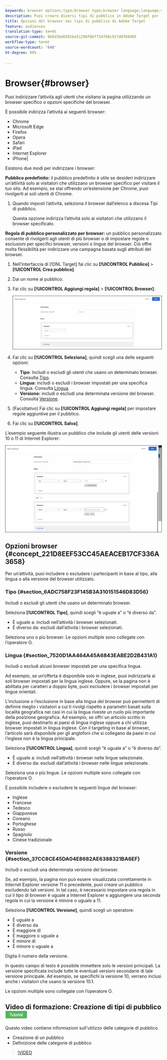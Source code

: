 ```yaml
---
keywords: browser options;type;browser type;browser language;language;version;browser version
description: Puoi creare diversi tipi di pubblico in Adobe Target per indirizzare l’attività agli utenti che visitano la pagina utilizzando un browser specifico o particolari opzioni del browser.
title: Opzioni del browser nei tipi di pubblico di Adobe Target
feature: audiences
translation-type: tm+mt
source-git-commit: 968d36d65016e51290f6bf754f69c91fd8f68405
workflow-type: tm+mt
source-wordcount: '648'
ht-degree: 99%

---
```



# Browser{#browser}

Puoi indirizzare l’attività agli utenti che visitano la pagina utilizzando un browser specifico o opzioni specifiche del browser.

È possibile indirizza l’attività ai seguenti browser:

* Chrome
* Microsoft Edge
* Firefox
* Opera
* Safari
* iPad
* Internet Explorer
* iPhone|

Esistono due modi per indirizzare i browser:

**Pubblico predefinito:** il pubblico predefinito è utile se desideri indirizzare un’attività solo ai visitatori che utilizzano un browser specifico per visitare il tuo sito. Ad esempio, se stai offrendo un’estensione per Chrome, puoi rivolgerti ai soli utenti di Chrome.

1. Quando imposti l’attività, seleziona il browser dall’elenco a discesa Tipi di pubblico.

   Questa opzione indirizza l’attività solo ai visitatori che utilizzano il browser specificato.

**Regola di pubblico personalizzato per browser:** un pubblico personalizzato consente di rivolgerti agli utenti di più browser o di impostare regole o esclusioni per specifici browser, versioni o lingue del browser. Ciò offre molta flessibilità per indirizzare una campagna basata sugli attributi del browser.

1. Nell’interfaccia di [!DNL Target] fai clic su **[!UICONTROL Pubblico]** > **[!UICONTROL Crea pubblico]**.
1. Dai un nome al pubblico.
1. Fai clic su **[!UICONTROL Aggiungi regola]** > **[!UICONTROL Browser]**.

   ![Regole > Browser](assets/target_browser.png)

1. Fai clic su **[!UICONTROL Seleziona]**, quindi scegli una delle seguenti opzioni:

   * **Tipo**: Includi o escludi gli utenti che usano un determinato browser. Consulta [Tipo](/help/c-target/c-audiences/c-target-rules/browser.md#section_6ADC758F23F145B3A310151546D83D56).
   * **Lingua:** includi o escludi i browser impostati per una specifica lingua. Consulta [Lingua](/help/c-target/c-audiences/c-target-rules/browser.md#section_7520D1AA464A45A6843EABE2D2B431A1).
   * **Versione:** includi o escludi una determinata versione del browser. Consulta [Versione](/help/c-target/c-audiences/c-target-rules/browser.md#section_37CC8CE45DA04E8682AE6388321BA6EF).

1. (Facoltativo) Fai clic su **[!UICONTROL Aggiungi regola]** per impostare regole aggiuntive per il pubblico.
1. Fai clic su **[!UICONTROL Salva]**.

L’esempio seguente illustra un pubblico che include gli utenti delle versioni 10 o 11 di Internet Explorer:

![Includere IE 10 e 11](/help/c-target/c-audiences/c-target-rules/assets/target_ie-10-11.png)

## Opzioni browser {#concept_221D8EEF53CC45AEACEB17CF336A3658}

Per un’attività, puoi includere o escludere i partecipanti in base al tipo, alla lingua o alla versione del browser utilizzato.

### Tipo {#section_6ADC758F23F145B3A310151546D83D56}

Includi o escludi gli utenti che usano un determinato browser.

Seleziona **[!UICONTROL Tipo]**, quindi scegli “è uguale a” o “è diverso da”.

* È uguale a: includi nell’attività i browser selezionati.
* È diverso da: escludi dall’attività i browser selezionati.

Seleziona uno o più browser. Le opzioni multiple sono collegate con l’operatore O.

### Lingua  {#section_7520D1AA464A45A6843EABE2D2B431A1}

Includi o escludi alcuni browser impostati per una specifica lingua.

Ad esempio, se un’offerta è disponibile solo in inglese, puoi indirizzarla ai soli browser impostati per la lingua inglese. Oppure, se la pagina non è abilitata per caratteri a doppio byte, puoi escludere i browser impostati per lingue orientali.

L’inclusione o l’esclusione in base alla lingua del browser può permetterti di definire meglio i visitatori a cui ti rivolgi rispetto a parametri basati sulla località geografica nei casi in cui la lingua riveste un ruolo più importante della posizione geografica. Ad esempio, se offri un articolo scritto in inglese, puoi destinarlo ai paesi di lingua inglese oppure a chi utilizza browser impostati in lingua inglese. Con il targeting in base al browser, l’articolo sarà disponibile per gli anglofoni che si collegano da paesi in cui l’inglese non è la lingua principale.

Seleziona **[!UICONTROL Lingua]**, quindi scegli “è uguale a” o “è diverso da”.

* È uguale a: includi nell’attività i browser nelle lingue selezionate.
* È diverso da: escludi dall’attività i browser nelle lingue selezionate.

Seleziona una o più lingue. Le opzioni multiple sono collegate con l’operatore O.

È possibile includere o escludere le seguenti lingue del browser:

* Inglese
* Francese
* Tedesco
* Giapponese
* Coreano
* Portoghese
* Russo
* Spagnolo
* Cinese tradizionale

### Versione  {#section_37CC8CE45DA04E8682AE6388321BA6EF}

Includi o escludi una determinata versione del browser.

Se, ad esempio, la pagina non può essere visualizzata correttamente in Internet Explorer versione 11 o precedente, puoi creare un pubblico escludendo tali versioni. In tal caso, è necessario impostare una regola in cui il tipo di browser è uguale a Internet Explorer e aggiungere una seconda regola in cui la versione è minore o uguale a 11.

Seleziona **[!UICONTROL Versione]**, quindi scegli un operatore:

* È uguale a
* È diverso da
* È maggiore di
* È maggiore o uguale a
* È minore di
* È minore o uguale a

Digita il numero della versione.

In questo campo di testo è possibile immettere solo le versioni principali. La versione specificata include tutte le eventuali versioni secondarie di tale versione principale. Ad esempio, se specifichi la versione 10, verrano inclusi anche i visitatori che usano la versione 10.1.

Le opzioni multiple sono collegate con l’operatore O.

## Video di formazione: Creazione di tipi di pubblico  ![Badge di esercitazione](/help/assets/tutorial.png)

Questo video contiene informazioni sull&#39;utilizzo delle categorie di pubblico.

* Creazione di un pubblico
* Definizione delle categorie di pubblico

>[!VIDEO](https://video.tv.adobe.com/v/17392)